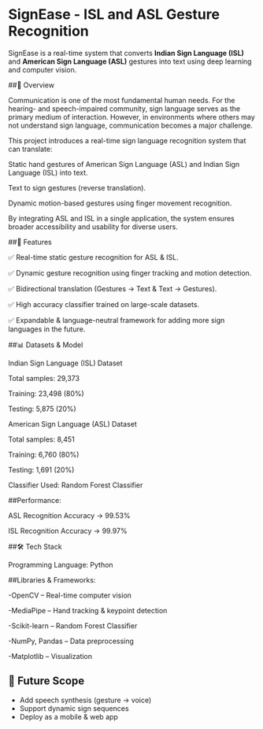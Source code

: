 # SignEase - ISL and ASL Gesture Recognition

SignEase is a real-time system that converts **Indian Sign Language (ISL)** and **American Sign Language (ASL)**
gestures into text using deep learning and computer vision.

##📌 Overview

Communication is one of the most fundamental human needs. For the hearing- and speech-impaired community, sign language serves as the primary medium of interaction. However, in environments where others may not understand sign language, communication becomes a major challenge.

This project introduces a real-time sign language recognition system that can translate:

Static hand gestures of American Sign Language (ASL) and Indian Sign Language (ISL) into text.

Text to sign gestures (reverse translation).

Dynamic motion-based gestures using finger movement recognition.

By integrating ASL and ISL in a single application, the system ensures broader accessibility and usability for diverse users.

##🚀 Features

✅ Real-time static gesture recognition for ASL & ISL.

✅ Dynamic gesture recognition using finger tracking and motion detection.

✅ Bidirectional translation (Gestures → Text & Text → Gestures).

✅ High accuracy classifier trained on large-scale datasets.

✅ Expandable & language-neutral framework for adding more sign languages in the future.

##📊 Datasets & Model

Indian Sign Language (ISL) Dataset

Total samples: 29,373

Training: 23,498 (80%)

Testing: 5,875 (20%)

American Sign Language (ASL) Dataset

Total samples: 8,451

Training: 6,760 (80%)

Testing: 1,691 (20%)

Classifier Used: Random Forest Classifier

##Performance:

ASL Recognition Accuracy → 99.53%

ISL Recognition Accuracy → 99.97%

##🛠️ Tech Stack

Programming Language: Python

##Libraries & Frameworks:

-OpenCV – Real-time computer vision

-MediaPipe – Hand tracking & keypoint detection

-Scikit-learn – Random Forest Classifier

-NumPy, Pandas – Data preprocessing

-Matplotlib – Visualization


## 🎯 Future Scope
- Add speech synthesis (gesture → voice)
- Support dynamic sign sequences
- Deploy as a mobile & web app
